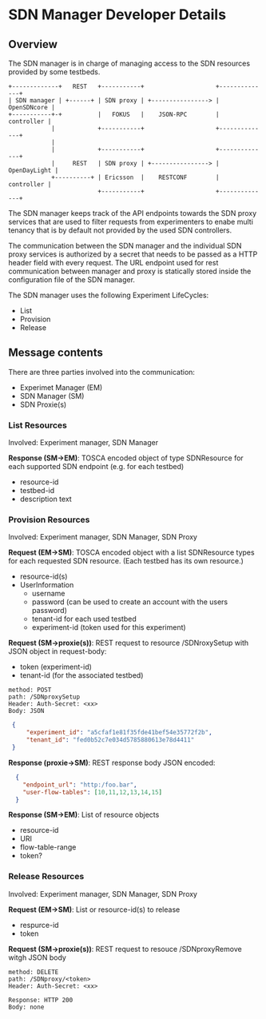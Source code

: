 # SDN Manager Developer Details

## Overview

The SDN manager is in charge of managing access to the SDN resources provided by some testbeds.

```text
+-------------+   REST   +-----------+                    +--------------+
| SDN manager | +------+ | SDN proxy | +----------------> |  OpenSDNcore |
+-----------+-+          |   FOKUS   |    JSON-RPC        |   controller |
            |            +-----------+                    +--------------+
            |
            |            +-----------+                    +--------------+
            |     REST   | SDN proxy | +----------------> | OpenDayLight |
            +----------+ | Ericsson  |    RESTCONF        |   controller |
                         +-----------+                    +--------------+
```

The SDN manager keeps track of the API endpoints towards the SDN proxy services that are used to filter requests
from experimenters to enabe multi tenancy that is by default not provided by the used SDN controllers.

The communication between the SDN manager and the individual SDN proxy services is authorized by a secret that needs to be passed as a HTTP header field with every request.
The URL endpoint used for rest communication between manager and proxy is statically stored inside the configuration file of the SDN manager.

The SDN manager uses the following Experiment LifeCycles:

 * List
 * Provision
 * Release

## Message contents

There are three parties involved into the communication:

 * Experimet Manager (EM)
 * SDN Manager (SM)
 * SDN Proxie(s)

### List Resources

Involved: Experiment manager, SDN Manager

**Response (SM->EM)**:
TOSCA encoded object of type SDNResource for each supported SDN endpoint (e.g. for each testbed)

 * resource-id
 * testbed-id
 * description text

### Provision Resources

Involved: Experiment manager, SDN Manager, SDN Proxy

**Request (EM->SM)**:
TOSCA encoded object with a list SDNResource types for each requested SDN resource. (Each testbed has its own resource.)

 * resource-id(s)
 * UserInformation
   * username
   * password (can be used to create an account with the users password)
   * tenant-id for each used testbed
   * experiment-id (token used for this experiment)

**Request (SM->proxie(s))**:
REST request to resource /SDNroxySetup with JSON object in request-body:

 * token (experiment-id)
 * tenant-id (for the associated testbed)

```properties
method: POST
path: /SDNproxySetup
Header: Auth-Secret: <xx>
Body: JSON
```

 ```json
  {
      "experiment_id": "a5cfaf1e81f35fde41bef54e35772f2b",
      "tenant_id": "fed0b52c7e034d5785880613e78d4411"
  }
 ```

**Response (proxie->SM)**:
REST response body JSON encoded:

```json
  {
  	"endpoint_url": "http:/foo.bar",
  	"user-flow-tables": [10,11,12,13,14,15]
  }
```

**Response (SM->EM)**:
List of resource objects

 * resource-id
 * URI
 * flow-table-range
 * token?


### Release Resources
Involved: Experiment manager, SDN Manager, SDN Proxy

**Request (EM->SM)**:
List or resource-id(s) to release

 * respurce-id
 * token

**Request (SM->proxie(s))**:
REST request to resouce /SDNproxyRemove witgh JSON body

```properties
method: DELETE
path: /SDNproxy/<token>
Header: Auth-Secret: <xx>

Response: HTTP 200
Body: none
```
